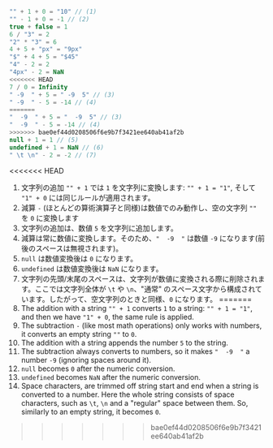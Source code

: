 
```js no-beautify
"" + 1 + 0 = "10" // (1)
"" - 1 + 0 = -1 // (2)
true + false = 1
6 / "3" = 2
"2" * "3" = 6
4 + 5 + "px" = "9px"
"$" + 4 + 5 = "$45"
"4" - 2 = 2
"4px" - 2 = NaN
<<<<<<< HEAD
7 / 0 = Infinity
" -9  " + 5 = " -9  5" // (3)
" -9  " - 5 = -14 // (4)
=======
"  -9  " + 5 = "  -9  5" // (3)
"  -9  " - 5 = -14 // (4)
>>>>>>> bae0ef44d0208506f6e9b7f3421ee640ab41af2b
null + 1 = 1 // (5)
undefined + 1 = NaN // (6)
" \t \n" - 2 = -2 // (7)
```

<<<<<<< HEAD
1. 文字列の追加 `"" + 1` では `1` を文字列に変換します: `"" + 1 = "1"`, そして `"1" + 0` には同じルールが適用されます。
2. 減算 `-` (ほとんどの算術演算子と同様)は数値でのみ動作し、空の文字列 `""` を `0` に変換します
3. 文字列の追加は、数値 `5` を文字列に追加します。
4. 減算は常に数値に変換します。そのため、`"  -9  "` は数値 `-9` になります(前後のスペースは無視されます)。
5. `null` は数値変換後は `0` になります。
6. `undefined` は数値変換後は `NaN` になります。
7. 文字列の先頭/末尾のスペースは、文字列が数値に変換される際に削除されます。ここでは文字列全体が `\t` や `\n`、"通常" のスペース文字から構成されています。したがって、空文字列のときと同様、`0` になります。
=======
1. The addition with a string `"" + 1` converts `1` to a string: `"" + 1 = "1"`, and then we have `"1" + 0`, the same rule is applied.
2. The subtraction `-` (like most math operations) only works with numbers, it converts an empty string `""` to `0`.
3. The addition with a string appends the number `5` to the string.
4. The subtraction always converts to numbers, so it makes `"  -9  "` a number `-9` (ignoring spaces around it).
5. `null` becomes `0` after the numeric conversion.
6. `undefined` becomes `NaN` after the numeric conversion.
7. Space characters, are trimmed off string start and end when a string is converted to a number. Here the whole string consists of space characters, such as `\t`, `\n` and a "regular" space between them. So, similarly to an empty string, it becomes `0`.
>>>>>>> bae0ef44d0208506f6e9b7f3421ee640ab41af2b
